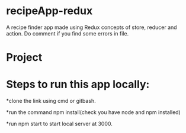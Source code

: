 # recipeApp-redux
A recipe finder app made using Redux concepts of store, reducer and action. Do comment if you find some errors in file.

# Project

# Steps to run this app locally:
*clone the link using cmd or gitbash.

*run the command npm install(check you have node and npm installed)

*run npm start to start local server at 3000.
